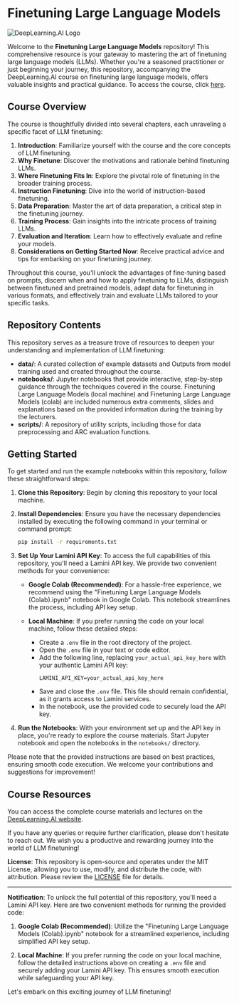 # Finetuning Large Language Models

![DeepLearning.AI Logo](https://learn.deeplearning.ai/static/images/logo.png)

Welcome to the **Finetuning Large Language Models** repository! This comprehensive resource is your gateway to mastering the art of finetuning large language models (LLMs). Whether you're a seasoned practitioner or just beginning your journey, this repository, accompanying the DeepLearning.AI course on finetuning large language models, offers valuable insights and practical guidance. To access the course, click [here](https://learn.deeplearning.ai/finetuning-large-language-models).

## Course Overview
The course is thoughtfully divided into several chapters, each unraveling a specific facet of LLM finetuning:

1. **Introduction**: Familiarize yourself with the course and the core concepts of LLM finetuning.
2. **Why Finetune**: Discover the motivations and rationale behind finetuning LLMs.
3. **Where Finetuning Fits In**: Explore the pivotal role of finetuning in the broader training process.
4. **Instruction Finetuning**: Dive into the world of instruction-based finetuning.
5. **Data Preparation**: Master the art of data preparation, a critical step in the finetuning journey.
6. **Training Process**: Gain insights into the intricate process of training LLMs.
7. **Evaluation and Iteration**: Learn how to effectively evaluate and refine your models.
8. **Considerations on Getting Started Now**: Receive practical advice and tips for embarking on your finetuning journey.

Throughout this course, you'll unlock the advantages of fine-tuning based on prompts, discern when and how to apply finetuning to LLMs, distinguish between finetuned and pretrained models, adapt data for finetuning in various formats, and effectively train and evaluate LLMs tailored to your specific tasks.

## Repository Contents
This repository serves as a treasure trove of resources to deepen your understanding and implementation of LLM finetuning:

- **data/**: A curated collection of example datasets and Outputs from model training used and created throughout the course.
- **notebooks/**: Jupyter notebooks that provide interactive, step-by-step guidance through the techniques covered in the course. Finetuning Large Language Models (local machine) and Finetuning Large Language Models (colab) are included numerous extra comments, slides and explanations based on the provided information during the training by the lecturers.
- **scripts/**: A repository of utility scripts, including those for data preprocessing and ARC evaluation functions.

## Getting Started
To get started and run the example notebooks within this repository, follow these straightforward steps:

1. **Clone this Repository**: Begin by cloning this repository to your local machine.

2. **Install Dependencies**: Ensure you have the necessary dependencies installed by executing the following command in your terminal or command prompt:
   ```bash
   pip install -r requirements.txt
   ```

3. **Set Up Your Lamini API Key**: To access the full capabilities of this repository, you'll need a Lamini API key. We provide two convenient methods for your convenience:

   - **Google Colab (Recommended)**: For a hassle-free experience, we recommend using the "Finetuning Large Language Models (Colab).ipynb" notebook in Google Colab. This notebook streamlines the process, including API key setup.

   - **Local Machine**: If you prefer running the code on your local machine, follow these detailed steps:
       - Create a `.env` file in the root directory of the project.
       - Open the `.env` file in your text or code editor.
       - Add the following line, replacing `your_actual_api_key_here` with your authentic Lamini API key:
         ```
         LAMINI_API_KEY=your_actual_api_key_here
         ```
       - Save and close the `.env` file. This file should remain confidential, as it grants access to Lamini services.
       - In the notebook, use the provided code to securely load the API key.

4. **Run the Notebooks**: With your environment set up and the API key in place, you're ready to explore the course materials. Start Jupyter notebook and open the notebooks in the `notebooks/` directory.

Please note that the provided instructions are based on best practices, ensuring smooth code execution. We welcome your contributions and suggestions for improvement!

## Course Resources
You can access the complete course materials and lectures on the [DeepLearning.AI website](https://learn.deeplearning.ai/finetuning-large-language-models).

If you have any queries or require further clarification, please don't hesitate to reach out. We wish you a productive and rewarding journey into the world of LLM finetuning!

**License**: This repository is open-source and operates under the MIT License, allowing you to use, modify, and distribute the code, with attribution. Please review the [LICENSE](LICENSE) file for details.

---

**Notification**: To unlock the full potential of this repository, you'll need a Lamini API key. Here are two convenient methods for running the provided code:

1. **Google Colab (Recommended)**: Utilize the "Finetuning Large Language Models (Colab).ipynb" notebook for a streamlined experience, including simplified API key setup.

2. **Local Machine**: If you prefer running the code on your local machine, follow the detailed instructions above on creating a `.env` file and securely adding your Lamini API key. This ensures smooth execution while safeguarding your API key.

Let's embark on this exciting journey of LLM finetuning!